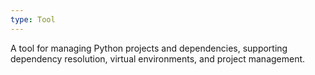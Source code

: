 ```yaml
---
type: Tool
---
```


A tool for managing Python projects and dependencies, supporting dependency resolution, virtual environments, and project management.